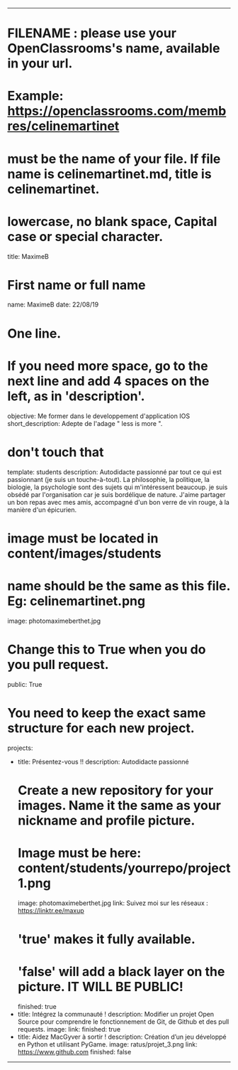 ---

# FILENAME : please use your OpenClassrooms's name, available in your url.
# Example: https://openclassrooms.com/membres/celinemartinet
# must be the name of your file. If file name is celinemartinet.md, title is celinemartinet.
# lowercase, no blank space, Capital case or special character.
title: MaximeB

# First name or full name
name: MaximeB
date: 22/08/19

# One line.
# If you need more space, go to the next line and add 4 spaces on the left, as in 'description'.
objective: Me former dans le developpement d'application IOS
short_description: Adepte de l'adage " less is more ".

# don't touch that
template: students
description:
    Autodidacte passionné par tout ce qui est passionnant (je suis un touche-à-tout).
    La philosophie, la politique, la biologie, la psychologie sont des sujets qui m'intéressent beaucoup.
    je suis obsédé par l'organisation car je suis bordélique de nature. 
    J'aime partager un bon repas avec mes amis, accompagné d'un bon verre de vin rouge, à la manière d'un épicurien. 

# image must be located in content/images/students
# name should be the same as this file. Eg: celinemartinet.png
image: photomaximeberthet.jpg

# Change this to True when you do you pull request.
public: True

# You need to keep the exact same structure for each new project.
projects:
  - title: Présentez-vous !!
    description: Autodidacte passionné
    # Create a new repository for your images. Name it the same as your nickname and profile picture.
    # Image must be here: content/students/yourrepo/project1.png
    image: photomaximeberthet.jpg
    link: Suivez moi sur les réseaux : https://linktr.ee/maxup
    # 'true' makes it fully available.
    # 'false' will add a black layer on the picture. IT WILL BE PUBLIC!
    finished: true
  - title: Intégrez la communauté !
    description: Modifier un projet Open Source pour comprendre le fonctionnement de Git, de Github et des pull requests. 
    image: 
    link: 
    finished: true
  - title: Aidez MacGyver à sortir !
    description: Création d’un jeu développé en Python et utilisant PyGame.
    image: ratus/projet_3.png
    link: https://www.github.com
    finished: false
---